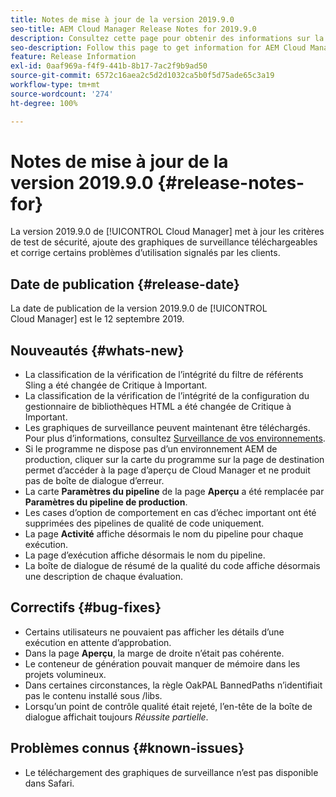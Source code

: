 ```yaml
---
title: Notes de mise à jour de la version 2019.9.0
seo-title: AEM Cloud Manager Release Notes for 2019.9.0
description: Consultez cette page pour obtenir des informations sur la version 2019.9.0 de Cloud Manager.
seo-description: Follow this page to get information for AEM Cloud Manager Release 2019.9.0.
feature: Release Information
exl-id: 0aaf969a-f4f9-441b-8b17-7ac2f9b9ad50
source-git-commit: 6572c16aea2c5d2d1032ca5b0f5d75ade65c3a19
workflow-type: tm+mt
source-wordcount: '274'
ht-degree: 100%

---
```


# Notes de mise à jour de la version 2019.9.0 {#release-notes-for}

La version 2019.9.0 de [!UICONTROL Cloud Manager] met à jour les critères de test de sécurité, ajoute des graphiques de surveillance téléchargeables et corrige certains problèmes d’utilisation signalés par les clients.

## Date de publication {#release-date}

La date de publication de la version 2019.9.0 de [!UICONTROL Cloud Manager] est le 12 septembre 2019.

## Nouveautés {#whats-new}

* La classification de la vérification de l’intégrité du filtre de référents Sling a été changée de Critique à Important.
* La classification de la vérification de l’intégrité de la configuration du gestionnaire de bibliothèques HTML a été changée de Critique à Important.
* Les graphiques de surveillance peuvent maintenant être téléchargés. Pour plus d’informations, consultez [Surveillance de vos environnements](/help/using/monitoring-environments.md).
* Si le programme ne dispose pas d’un environnement AEM de production, cliquer sur la carte du programme sur la page de destination permet d’accéder à la page d’aperçu de Cloud Manager et ne produit pas de boîte de dialogue d’erreur.
* La carte **Paramètres du pipeline** de la page **Aperçu** a été remplacée par **Paramètres du pipeline de production**.
* Les cases d’option de comportement en cas d’échec important ont été supprimées des pipelines de qualité de code uniquement.
* La page **Activité** affiche désormais le nom du pipeline pour chaque exécution.
* La page d’exécution affiche désormais le nom du pipeline.
* La boîte de dialogue de résumé de la qualité du code affiche désormais une description de chaque évaluation.

## Correctifs {#bug-fixes}

* Certains utilisateurs ne pouvaient pas afficher les détails d’une exécution en attente d’approbation.
* Dans la page **Aperçu**, la marge de droite n’était pas cohérente.
* Le conteneur de génération pouvait manquer de mémoire dans les projets volumineux.
* Dans certaines circonstances, la règle OakPAL BannedPaths n’identifiait pas le contenu installé sous /libs.
* Lorsqu’un point de contrôle qualité était rejeté, l’en-tête de la boîte de dialogue affichait toujours *Réussite partielle*.

## Problèmes connus {#known-issues}

* Le téléchargement des graphiques de surveillance n’est pas disponible dans Safari.
